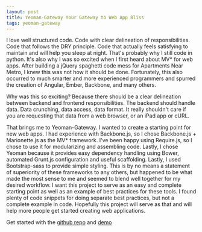 ```yaml
---
layout: post
title: Yeoman-Gateway Your Gateway to Web App Bliss
tags: yeoman-gateway
---
```


I love well structured code. Code with clear delineation of responsibilities. Code that follows the DRY principle. Code that actually feels satisfying to maintain and will help you sleep at night. That's probably why I still code in python. It's also why I was so excited when I first heard about MV* for web apps. After building a jQuery spaghetti code mess for Apartments Near Metro, I knew this was not how it should be done. Fortunately, this also occurred to much smarter and more experienced programmers and spurred the creation of Angular, Ember, Backbone, and many others.

Why was this so exciting? Because there should be a clear delineation between backend and frontend responsibilities. The backend should handle data. Data crunching, data access, data format. It really shouldn't care if you are requesting that data from a web browser, or an iPad app or cURL.

That brings me to Yeoman-Gateway. I wanted to create a starting point for new web apps. I had experience with Backbone.js, so I chose Backbone.js + Marionette.js as the MV* framework. I've been happy using Require.js, so I chose to use it for modularizing and assembling code. Lastly, I chose Yeoman because it provides easy dependency handling using Bower, automated Grunt.js configuration and useful scaffolding. Lastly, I used Bootstrap-sass to provide simple styling. This is by no means a statement of superiority of these frameworks to any others, but happened to be what made the most sense to me and seemed to blend well together for my desired workflow. I want this project to serve as an easy and complete starting point as well as an example of best practices for these tools. I found plenty of code snippets for doing separate best practices, but not a complete example in code. Hopefully this project will serve as that and will help more people get started creating web applications.

Get started with the [github repo](https://github.com/wlindner/Yeoman-Gateway) and [demo](http://williamlindner.com/Yeoman-Gateway)
